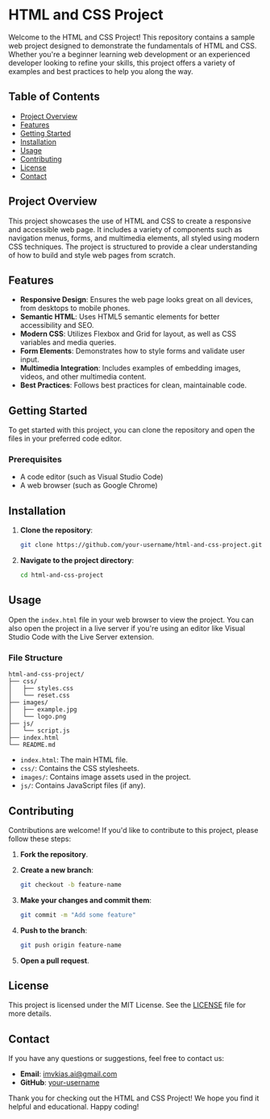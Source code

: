 # HTML and CSS Project

Welcome to the HTML and CSS Project! This repository contains a sample web project designed to demonstrate the fundamentals of HTML and CSS. Whether you're a beginner learning web development or an experienced developer looking to refine your skills, this project offers a variety of examples and best practices to help you along the way.

## Table of Contents

- [Project Overview](#project-overview)
- [Features](#features)
- [Getting Started](#getting-started)
- [Installation](#installation)
- [Usage](#usage)
- [Contributing](#contributing)
- [License](#license)
- [Contact](#contact)

## Project Overview

This project showcases the use of HTML and CSS to create a responsive and accessible web page. It includes a variety of components such as navigation menus, forms, and multimedia elements, all styled using modern CSS techniques. The project is structured to provide a clear understanding of how to build and style web pages from scratch.

## Features

- **Responsive Design**: Ensures the web page looks great on all devices, from desktops to mobile phones.
- **Semantic HTML**: Uses HTML5 semantic elements for better accessibility and SEO.
- **Modern CSS**: Utilizes Flexbox and Grid for layout, as well as CSS variables and media queries.
- **Form Elements**: Demonstrates how to style forms and validate user input.
- **Multimedia Integration**: Includes examples of embedding images, videos, and other multimedia content.
- **Best Practices**: Follows best practices for clean, maintainable code.

## Getting Started

To get started with this project, you can clone the repository and open the files in your preferred code editor.

### Prerequisites

- A code editor (such as Visual Studio Code)
- A web browser (such as Google Chrome)

## Installation

1. **Clone the repository**:

   ```bash
   git clone https://github.com/your-username/html-and-css-project.git
   ```

2. **Navigate to the project directory**:

   ```bash
   cd html-and-css-project
   ```

## Usage

Open the `index.html` file in your web browser to view the project. You can also open the project in a live server if you're using an editor like Visual Studio Code with the Live Server extension.

### File Structure

```
html-and-css-project/
├── css/
│   ├── styles.css
│   └── reset.css
├── images/
│   ├── example.jpg
│   └── logo.png
├── js/
│   └── script.js
├── index.html
└── README.md
```

- `index.html`: The main HTML file.
- `css/`: Contains the CSS stylesheets.
- `images/`: Contains image assets used in the project.
- `js/`: Contains JavaScript files (if any).

## Contributing

Contributions are welcome! If you'd like to contribute to this project, please follow these steps:

1. **Fork the repository**.
2. **Create a new branch**:

   ```bash
   git checkout -b feature-name
   ```

3. **Make your changes and commit them**:

   ```bash
   git commit -m "Add some feature"
   ```

4. **Push to the branch**:

   ```bash
   git push origin feature-name
   ```

5. **Open a pull request**.

## License

This project is licensed under the MIT License. See the [LICENSE](LICENSE) file for more details.

## Contact

If you have any questions or suggestions, feel free to contact us:

- **Email**: imvkias.ai@gmail.com
- **GitHub**: [your-username](https://github.com/imvikas07)

Thank you for checking out the HTML and CSS Project! We hope you find it helpful and educational. Happy coding!